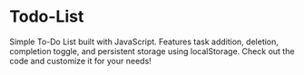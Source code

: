 # Todo-List
Simple To-Do List built with JavaScript. Features task addition, deletion, completion toggle, and persistent storage using localStorage.  Check out the code and customize it for your needs!
